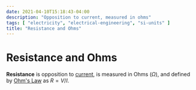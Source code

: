 ```yaml
---
date: 2021-04-10T15:18:43-04:00
description: "Opposition to current, measured in ohms"
tags: [ "electricity", "electrical-engineering", "si-units" ]
title: "Resistance and Ohms"
---
```


# Resistance and Ohms

**Resistance** is opposition to [current](current.md), is measured in Ohms ($Ω$), and defined by [Ohm's Law](ohms-law.md) as $R = V/I$.
